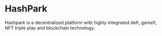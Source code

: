 # HashPark
Hashpark is a decentralized platform with highly integrated defi, gamefi, NFT triple play and blockchain technology.
